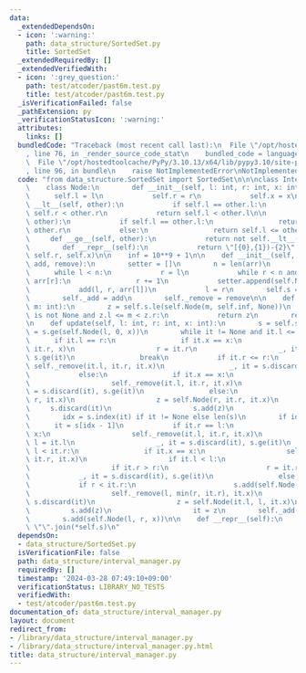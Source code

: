 ```yaml
---
data:
  _extendedDependsOn:
  - icon: ':warning:'
    path: data_structure/SortedSet.py
    title: SortedSet
  _extendedRequiredBy: []
  _extendedVerifiedWith:
  - icon: ':grey_question:'
    path: test/atcoder/past6m.test.py
    title: test/atcoder/past6m.test.py
  _isVerificationFailed: false
  _pathExtension: py
  _verificationStatusIcon: ':warning:'
  attributes:
    links: []
  bundledCode: "Traceback (most recent call last):\n  File \"/opt/hostedtoolcache/PyPy/3.10.13/x64/lib/pypy3.10/site-packages/onlinejudge_verify/documentation/build.py\"\
    , line 76, in _render_source_code_stat\n    bundled_code = language.bundle(\n\
    \  File \"/opt/hostedtoolcache/PyPy/3.10.13/x64/lib/pypy3.10/site-packages/onlinejudge_verify/languages/python.py\"\
    , line 96, in bundle\n    raise NotImplementedError\nNotImplementedError\n"
  code: "from data_structure.SortedSet import SortedSet\n\n\nclass IntervalManager:\n\
    \    class Node:\n        def __init__(self, l: int, r: int, x: int):\n      \
    \      self.l = l\n            self.r = r\n            self.x = x\n\n        def\
    \ __lt__(self, other):\n            if self.l == other.l:\n                return\
    \ self.r < other.r\n            return self.l < other.l\n\n        def __le__(self,\
    \ other):\n            if self.l == other.l:\n                return self.r <=\
    \ other.r\n            else:\n                return self.l <= other.l\n\n   \
    \     def __ge__(self, other):\n            return not self.__lt__(other)\n\n\
    \        def __repr__(self):\n            return \"[{0},{1})-{2}\".format(self.l,\
    \ self.r, self.x)\n\n    inf = 10**9 + 1\n\n    def __init__(self, arr: list[int],\
    \ add, remove):\n        setter = []\n        n = len(arr)\n        l = 0\n  \
    \      while l < n:\n            r = l\n            while r < n and arr[l] ==\
    \ arr[r]:\n                r += 1\n            setter.append(self.Node(l, r, arr[l]))\n\
    \            add(l, r, arr[l])\n            l = r\n        self.s = SortedSet(setter)\n\
    \        self._add = add\n        self._remove = remove\n\n    def _getNode(self,\
    \ m: int):\n        z = self.s.le(self.Node(m, self.inf, None))\n        if z\
    \ is not None and z.l <= m < z.r:\n            return z\n        return None\n\
    \n    def update(self, l: int, r: int, x: int):\n        s = self.s\n        it\
    \ = s.ge(self.Node(l, 0, x))\n        while it != None and it.l <= r:\n      \
    \      if it.l == r:\n                if it.x == x:\n                    self._remove(r,\
    \ it.r, x)\n                    r = it.r\n                    _, it = s.discard(it),\
    \ s.ge(it)\n                break\n            if it.r <= r:\n               \
    \ self._remove(it.l, it.r, it.x)\n                _, it = s.discard(it), s.ge(it)\n\
    \            else:\n                if it.x == x:\n                    r = it.r\n\
    \                    self._remove(it.l, it.r, it.x)\n                    _, it\
    \ = s.discard(it), s.ge(it)\n                else:\n                    self._remove(it.l,\
    \ r, it.x)\n                    z = self.Node(r, it.r, it.x)\n               \
    \     s.discard(it)\n                    s.add(z)\n                    it = z\n\
    \        idx = s.index(it) if it != None else len(s)\n        if idx:\n      \
    \      it = s[idx - 1]\n            if it.r == l:\n                if it.x ==\
    \ x:\n                    self._remove(it.l, it.r, it.x)\n                   \
    \ l = it.l\n                    _, it = s.discard(it), s.ge(it)\n            elif\
    \ l < it.r:\n                if it.x == x:\n                    self._remove(it.l,\
    \ it.r, it.x)\n                    if it.l < l:\n                        l = it.l\n\
    \                    if it.r > r:\n                        r = it.r\n        \
    \            _, it = s.discard(it), s.ge(it)\n                else:\n        \
    \            if r < it.r:\n                        s.add(self.Node(r, it.r, it.x))\n\
    \                    self._remove(l, min(r, it.r), it.x)\n                   \
    \ s.discard(it)\n                    z = self.Node(it.l, l, it.x)\n          \
    \          s.add(z)\n                    it = z\n        self._add(l, r, x)\n\
    \        s.add(self.Node(l, r, x))\n\n    def __repr__(self):\n        return\
    \ \"\".join(*self.s)\n"
  dependsOn:
  - data_structure/SortedSet.py
  isVerificationFile: false
  path: data_structure/interval_manager.py
  requiredBy: []
  timestamp: '2024-03-28 07:49:10+09:00'
  verificationStatus: LIBRARY_NO_TESTS
  verifiedWith:
  - test/atcoder/past6m.test.py
documentation_of: data_structure/interval_manager.py
layout: document
redirect_from:
- /library/data_structure/interval_manager.py
- /library/data_structure/interval_manager.py.html
title: data_structure/interval_manager.py
---
```

